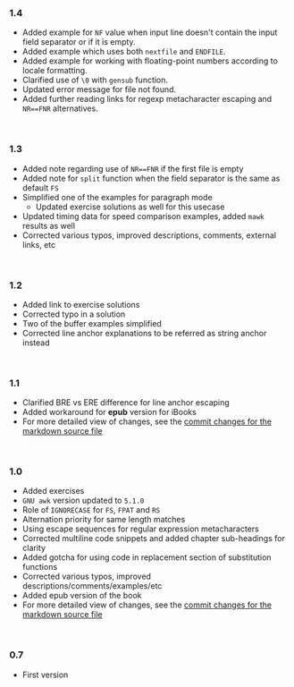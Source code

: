 <br>

### 1.4

* Added example for `NF` value when input line doesn't contain the input field separator or if it is empty.
* Added example which uses both `nextfile` and `ENDFILE`.
* Added example for working with floating-point numbers according to locale formatting.
* Clarified use of `\0` with `gensub` function.
* Updated error message for file not found.
* Added further reading links for regexp metacharacter escaping and `NR==FNR` alternatives.

<br>

### 1.3

* Added note regarding use of `NR==FNR` if the first file is empty
* Added note for `split` function when the field separator is the same as default `FS`
* Simplified one of the examples for paragraph mode
    * Updated exercise solutions as well for this usecase
* Updated timing data for speed comparison examples, added `mawk` results as well
* Corrected various typos, improved descriptions, comments, external links, etc

<br>

### 1.2

* Added link to exercise solutions
* Corrected typo in a solution
* Two of the buffer examples simplified
* Corrected line anchor explanations to be referred as string anchor instead

<br>

### 1.1

* Clarified BRE vs ERE difference for line anchor escaping
* Added workaround for **epub** version for iBooks
* For more detailed view of changes, see the [commit changes for the markdown source file](https://github.com/learnbyexample/learn_gnuawk/commit/7c6ffe055cf562bbd064a81f5f869e64b1692816#diff-6d6c4458a3b540abe5f09cb6af55992f)

<br>

### 1.0

* Added exercises
* `GNU awk` version updated to `5.1.0`
* Role of `IGNORECASE` for `FS`, `FPAT` and `RS`
* Alternation priority for same length matches
* Using escape sequences for regular expression metacharacters
* Corrected multiline code snippets and added chapter sub-headings for clarity
* Added gotcha for using code in replacement section of substitution functions
* Corrected various typos, improved descriptions/comments/examples/etc
* Added epub version of the book
* For more detailed view of changes, see the [commit changes for the markdown source file](https://github.com/learnbyexample/learn_gnuawk/commit/e7f6bcc35dc8c503c729b76aaa0aa582896516a0)

<br>

### 0.7

* First version
